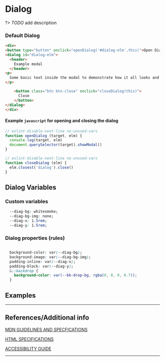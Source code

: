 # Dialog

?&gt;  _TODO_ add description

### Default Dialog

```html preview
<div>
<button type="button" onclick="openDialog('#dialog-elm',this)">Open Dialog</button>
<dialog id="dialog-elm">
  <header>
    Example modal
  </header>
<p>
  Some basic text inside the modal to demonstrate how it all looks and works.
</p>

    <button class="btn btn-close" onclick="closeDialog(this)">
      Close
    </button>
</dialog>
</div>
```

#### Example `javascript` for opening and closing the dialog

```javascript
// eslint-disable-next-line no-unused-vars
function openDialog (target, elm) {
  console.log(target, elm)
  document.querySelector(target).showModal()
}

// eslint-disable-next-line no-unused-vars
function closeDialog (elm) {
  elm.closest('dialog').close()
}

```

## Dialog Variables

### Custom variables

```css
  --diag-bg: whitesmoke;
  --diag-bg-img: none;
  --diag-x: 1.5rem;
  --diag-y: 1.5rem;
```

### Dialog properties (rules)

```css

  background-color: var(--diag-bg);
  background-image: var(--diag-bg-img);
  padding-inline: var(--diag-x);
  padding-block: var(--diag-y);
  &::backdrop {
    background-color: var(--bk-drop-bg, rgba(0, 0, 0, 0.7));
  }

```

## Examples

----
## References/Additional info


[MDN GUIDELINES AND SPECFICATIONS](https://developer.mozilla.org/en-US/docs/Web/HTML/Element/dialog ':_target="_blank"')

[HTML SPECIFICATIONS](https://html.spec.whatwg.org/multipage/interactive-elements.html#the-dialog-element ':_target="_blank"')

[ACCESSIBILITY GUIDE](https://, ':_target="_blank"')

----
